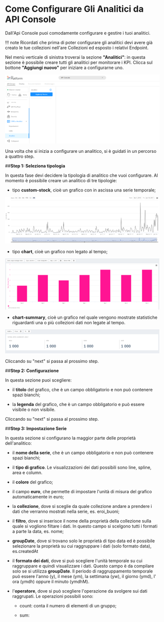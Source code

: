 # Come Configurare Gli Analitici da API Console

Dall'Api Console puoi comodamente configurare e gestire i tuoi analitici.

!!! note
    Ricordati che prima di poter configurare gli analitici devi avere già creato le tue collezioni nell'are Collezioni ed esposto i relativi Endpoint.

Nel menù verticale di sinistra troverai la sezione **"Analitici"**: in questa sezione è possibile creare tutti gli analitici per monitorare i KPI. Clicca sul bottone **"Aggiungi nuovo"** per iniziare a configurarne uno.

![add_new](img/add_new.PNG)


Una volta che si inizia a configurare un analitico, si è guidati in un percorso a quattro step.

##**Step 1: Seleziona tipologia**

In questa fase devi decidere la tipologia di analitico che vuoi configurare. Al momento è possibile creare un analitico di tre tipologie:

* tipo **custom-stock**, cioè un grafico con in ascissa una serie temporale;


![stock](img/stock.PNG)

* tipo **chart**, cioè un grafico non legato al tempo;


![chart](img/chart.PNG)

* **chart-summary**, cioè un grafico nel quale vengono mostrate statistiche riguardanti una o più collezioni dati non legate al tempo.


![chart-summary](img/chart-summary.PNG)

Cliccando su "next" si passa al prossimo step.


##**Step 2: Configurazione**

In questa sezione puoi scegliere:

* il **titolo** del grafico, che è un campo obbligatorio e non può contenere spazi bianchi;

* la **legenda** del grafico, che è un campo obbligatorio e può essere visibile o non visibile.

Cliccando su "next" si passa al prossimo step.

##**Step 3: Impostazione Serie**

In questa sezione si configurano la maggior parte delle proprietà dell'analitico:

* il **nome della serie**, che è un campo obbligatorio e non può contenere spazi bianchi;

* il **tipo di grafico**. Le visualizzazioni dei dati possibili sono line, spline, area e column.

* il **colore** del grafico;

* il campo **euro**, che permette di impostare l'unità di misura del grafico automaticamente in euro;

*  la **collezione**, dove si sceglie da quale collezione andare a prendere i dati che verranno mostrati nella serie, es. eroi_buoni;

* il **filtro**, dove si inserisce il nome della proprietà della collezione sulla quale si vogliono filtare i dati. In questo campo si scelgono tutti  i formati a parte la data, es. nome;

* **groupDate**, dove si trovano solo le proprietà di tipo data ed è possibile selezionare la proprietà su cui raggruppare i dati (solo formato data), es.createdAt

* il **formato dei dati**, dove si può scegliere l'unità temporale su cui raggruppare e quindi visualizzare i dati. Questo campo è da compilare solo se si utilizza **groupDate**. Il periodo di raggruppamento temporale può essere l'anno (y), il mese (ym), la settimana (yw), il giorno (ymd), l' ora (ymdh) oppure il minuto (ymdhM).

* l'**operatore**, dove si può scegliere l'operazione da svolgere sui dati raggrupati. Le operazioni possibili sono:
  * count: conta il numero di elementi di un gruppo;

  * sum:    
